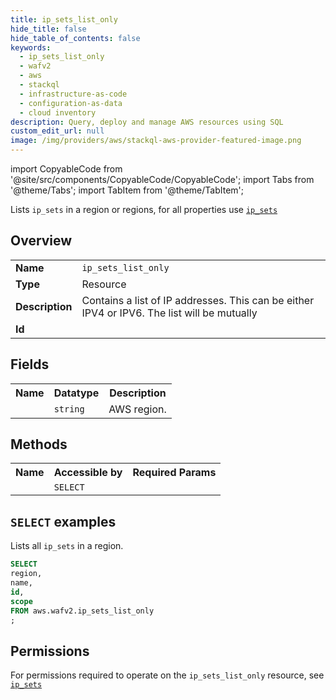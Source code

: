 ```yaml
---
title: ip_sets_list_only
hide_title: false
hide_table_of_contents: false
keywords:
  - ip_sets_list_only
  - wafv2
  - aws
  - stackql
  - infrastructure-as-code
  - configuration-as-data
  - cloud inventory
description: Query, deploy and manage AWS resources using SQL
custom_edit_url: null
image: /img/providers/aws/stackql-aws-provider-featured-image.png
---
```


import CopyableCode from '@site/src/components/CopyableCode/CopyableCode';
import Tabs from '@theme/Tabs';
import TabItem from '@theme/TabItem';

Lists <code>ip_sets</code> in a region or regions, for all properties use <a href="/providers/aws/serviceName/ip_sets/"><code>ip_sets</code></a>

## Overview
<table><tbody>
<tr><td><b>Name</b></td><td><code>ip_sets_list_only</code></td></tr>
<tr><td><b>Type</b></td><td>Resource</td></tr>
<tr><td><b>Description</b></td><td>Contains a list of IP addresses. This can be either IPV4 or IPV6. The list will be mutually</td></tr>
<tr><td><b>Id</b></td><td><CopyableCode code="aws.wafv2.ip_sets_list_only" /></td></tr>
</tbody></table>

## Fields
<table><tbody><tr><th>Name</th><th>Datatype</th><th>Description</th></tr><tr><td><CopyableCode code="region" /></td><td><code>string</code></td><td>AWS region.</td></tr>
</tbody></table>

## Methods

<table><tbody>
  <tr>
    <th>Name</th>
    <th>Accessible by</th>
    <th>Required Params</th>
  </tr>
  <tr>
    <td><CopyableCode code="list_resources" /></td>
    <td><code>SELECT</code></td>
    <td><CopyableCode code="region" /></td>
  </tr>
</tbody></table>

## `SELECT` examples
Lists all <code>ip_sets</code> in a region.
```sql
SELECT
region,
name,
id,
scope
FROM aws.wafv2.ip_sets_list_only
;
```


## Permissions

For permissions required to operate on the <code>ip_sets_list_only</code> resource, see <a href="/providers/aws/wafv2/ip_sets/#permissions"><code>ip_sets</code></a>

